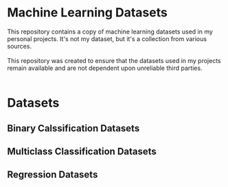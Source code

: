 # Machine Learning Datasets
This repository contains a copy of machine learning datasets used in my personal projects. It's not my dataset, but it's a collection from various sources.
<br><br>
This repository was created to ensure that the datasets used in my projects remain available and are not dependent upon unreliable third parties.
<br><br>

# Datasets
## Binary Calssification Datasets

## Multiclass Classification Datasets

## Regression Datasets